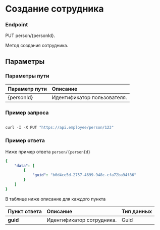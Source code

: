 # Создание сотрудника

### Endpoint

PUT person/{personId}.

Метод создания сотрудника. 

## Параметры

### Параметры пути

| Параметр пути | Описание                    |
|:--------------|:----------------------------|
| {personId}    | Идентификатор пользователя. |


### Пример запроса

```js

curl -I -X PUT "https://api.employee/person/123"

```

### Пример ответа

Ниже пример ответа `person/{personId}`

```yaml
{
    "data": [
        {
            "guid": "b0d4ce5d-2757-4699-948c-cfa72ba94f86"
        }
    ]
}
```

В таблице ниже описание для каждого пункта

| **Пункт ответа**        | **Описание**                                                   | **Тип данных**    |
|:------------------------|:---------------------------------------------------------------|:------------------|
| **guid**                | Идентификатор сотрудника.                                      | Guid              |


